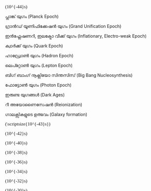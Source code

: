 
<svg viewBox="0 0 500 3300" style="margin-left:auto; margin-right:auto; display:block;">
  
  <line x1="250" y1="50" x2="250" y2="3250" style="stroke:black; stroke-width:3;" /> <!-- The main vertical line -->
  
  <line x1="240" y1="100" x2="260" y2="100" style="stroke:black; stroke-width:2;" />  <!-- Mark 1 with 10^-44 s-->
  <foreignObject x="270" y="85" width="100" height="100">
    <div xmlns="http://www.w3.org/1999/xhtml" style="font-family:Times; font-size:15px">
    \(10^{-44}s\)
    </div>
  </foreignObject>
  
  
  <line x1="200" y1="50" x2="220" y2="50" style="stroke:black; stroke-width:1;" /> <!-- Planck Epoch -->
  <line x1="200" y1="50" x2="200" y2="85" style="stroke:black; stroke-width:1;" />
  <text x="130" y="100" font-size="12px" fill="red">പ്ലാങ്ക് യുഗം </text>
  <text x="130" y="120" font-size="12px" fill="red">(Planck Epoch)</text>
  <line x1="200" y1="125" x2="200" y2="148" style="stroke:black; stroke-width:1;" />
  <line x1="200" y1="148" x2="220" y2="148" style="stroke:black; stroke-width:1;" />
  
  
  <line x1="200" y1="150" x2="220" y2="150" style="stroke:black; stroke-width:1;" /> <!-- Grand unification Epoch -->
  <line x1="200" y1="150" x2="200" y2="285" style="stroke:black; stroke-width:1;" />
  <text x="50" y="300" font-size="10px" fill="red">ഗ്രാന്‍ഡ്‌ യൂണിഫിക്കേഷന്‍ യുഗം</text>
  <text x="50" y="320" font-size="10px" fill="red">(Grand Unification Epoch)</text>
  <line x1="200" y1="325" x2="200" y2="498" style="stroke:black; stroke-width:1;" />
  <line x1="200" y1="498" x2="220" y2="498" style="stroke:black; stroke-width:1;" />
  
  
  <line x1="200" y1="500" x2="220" y2="500" style="stroke:black; stroke-width:1;" /><!--Inflationary, Electro-weak Epoch -->
  <line x1="200" y1="500" x2="200" y2="576" style="stroke:black; stroke-width:1;" />
  <text x="35" y="584" font-size="10px" fill="red">ഇന്‍ഫ്ലേഷണറി, ഇലക്ട്രോ വീക്ക് യുഗം</text>
  <text x="35" y="598" font-size="10px" fill="red">(Inflationary, Electro-weak Epoch)</text>
  <line x1="200" y1="600" x2="200" y2="700" style="stroke:black; stroke-width:1;" />
  <line x1="200" y1="700" x2="220" y2="700" style="stroke:black; stroke-width:1;" />
  
  
  <line x1="200" y1="1700" x2="220" y2="1700" style="stroke:black; stroke-width:1;" /><!--Quark Epoch -->
  <line x1="200" y1="1700" x2="200" y2="1880" style="stroke:black; stroke-width:1;" />
  <text x="130" y="1900" font-size="12px" fill="red">ക്വാര്‍ക്ക് യുഗം </text>
  <text x="130" y="1913" font-size="12px" fill="red">(Quark Epoch)</text>
  <line x1="200" y1="1925" x2="200" y2="1998" style="stroke:black; stroke-width:1;" />
  <line x1="200" y1="1998" x2="220" y2="1998" style="stroke:black; stroke-width:1;" />
  
  
  <line x1="200" y1="2000" x2="220" y2="2000" style="stroke:black; stroke-width:1;" /><!--Hadron Epoch -->
  <line x1="200" y1="2000" x2="200" y2="2145" style="stroke:black; stroke-width:1;" />
  <text x="130" y="2168" font-size="12px" fill="red">ഹാഡ്രോണ്‍ യുഗം </text>
  <text x="130" y="2184" font-size="12px" fill="red">(Hadron Epoch)</text>
   <line x1="200" y1="2190" x2="200" y2="2298" style="stroke:black; stroke-width:1;" />
   <line x1="200" y1="2298" x2="220" y2="2298" style="stroke:black; stroke-width:1;" />
   
   
   <line x1="200" y1="2300" x2="220" y2="2300" style="stroke:black; stroke-width:1;" /><!--Lepton Epoch -->
   <line x1="200" y1="2300" x2="200" y2="2315" style="stroke:black; stroke-width:1;" />
   <text x="130" y="2326" font-size="12px" fill="red">ലെപ്റ്റോണ്‍ യുഗം </text>
   <text x="130" y="2340" font-size="12px" fill="red">(Lepton Epoch)</text>
   <line x1="200" y1="2345" x2="200" y2="2348" style="stroke:black; stroke-width:1;" />
   <line x1="200" y1="2348" x2="220" y2="2348" style="stroke:black; stroke-width:1;"/>
   
   <line x1="200" y1="2350" x2="220" y2="2350" style="stroke:black; stroke-width:1;" /><!--Big Bang Nucleosynthesis -->
   <line x1="200" y1="2350" x2="200" y2="2388" style="stroke:black; stroke-width:1;" />
   <text x="50" y="2400" font-size="10px" fill="red">ബിഗ്‌ ബാംഗ്‌ നൂക്ലിയോ സിന്തസിസ് </text>
   <text x="50" y="2412" font-size="10px" fill="red">(Big Bang Nucleosynthesis)</text>
   <line x1="200" y1="2417" x2="200" y2="2448" style="stroke:black; stroke-width:1;" />
   <line x1="200" y1="2448" x2="220" y2="2448" style="stroke:black; stroke-width:1;"/>
   
   
   <line x1="200" y1="2450" x2="220" y2="2450" style="stroke:black; stroke-width:1;" /><!-- Photon Epoch -->
   <line x1="200" y1="2450" x2="200" y2="2688" style="stroke:black; stroke-width:1;" />
   <text x="130" y="2700" font-size="10px" fill="red">ഫോട്ടോണ്‍ യുഗം </text>
   <text x="130" y="2712" font-size="10px" fill="red">(Photon Epoch)</text>
   <line x1="200" y1="2717" x2="200" y2="2950" style="stroke:black; stroke-width:1;" />
   <line x1="200" y1="2948" x2="220" y2="2948" style="stroke:black; stroke-width:1;"/>
   
   
   <line x1="200" y1="2950" x2="220" y2="2950" style="stroke:black; stroke-width:1;" /><!-- Dark Ages -->
   <line x1="200" y1="2950" x2="200" y2="2988" style="stroke:black; stroke-width:1;" />
   <text x="130" y="3000" font-size="10px" fill="red">ഇരുണ്ട യുഗങ്ങള്‍ </text>
   <text x="130" y="3012" font-size="10px" fill="red">(Dark Ages)</text>
   <line x1="200" y1="3022" x2="200" y2="3048" style="stroke:black; stroke-width:1;" />
   <line x1="200" y1="3048" x2="220" y2="3048" style="stroke:black; stroke-width:1;"/>
   
   
   <line x1="200" y1="3050" x2="220" y2="3050" style="stroke:black; stroke-width:1;" /><!-- Reionization -->
   <line x1="200" y1="3050" x2="200" y2="3058" style="stroke:black; stroke-width:1;" />
   <text x="80" y="3068" font-size="10px" fill="red">റീ അയോണൈസേഷന്‍ </text>
   <text x="80" y="3080" font-size="10px" fill="red">(Reionization)</text>
   <line x1="200" y1="3093" x2="200" y2="3098" style="stroke:black; stroke-width:1;" />
   <line x1="200" y1="3098" x2="220" y2="3098" style="stroke:black; stroke-width:1;"/>
  
  
   <line x1="200" y1="3100" x2="220" y2="3100" style="stroke:black; stroke-width:1;" /><!-- Galaxy formation -->
   <line x1="200" y1="3100" x2="200" y2="3120" style="stroke:black; stroke-width:1;" />
   <text x="90" y="3125" font-size="10px" fill="red">ഗാലക്സികളുടെ ഉത്ഭവം  </text>
   <text x="90" y="3137" font-size="10px" fill="red">(Galaxy formation)</text>
   <line x1="200" y1="3146" x2="200" y2="3150" style="stroke:black; stroke-width:1;" />
   <line x1="200" y1="3150" x2="220" y2="3150" style="stroke:black; stroke-width:1;"/>
  
  
  <line x1="240" y1="150" x2="260" y2="150" style="stroke:black; stroke-width:1;" />  <!-- Mark 1.5 with 10^-43 s-->
  <foreignObject x="270" y="135" width="100" height="100">
    <div xmlns="http://www.w3.org/1999/xhtml" style="font-family:Times; font-size:15px">
    \(\scriptsize{10^{-43}s}\)
    </div>
  </foreignObject>
  
  
  <line x1="240" y1="200" x2="260" y2="200" style="stroke:black; stroke-width:2;" />  <!-- Mark 2 with 10^-42 s-->
  <foreignObject x="270" y="185" width="100" height="100">
    <div xmlns="http://www.w3.org/1999/xhtml" style="font-family:Times; font-size:15px">
    \(10^{-42}s\)
    </div>
  </foreignObject>
  
  
   <line x1="240" y1="300" x2="260" y2="300" style="stroke:black; stroke-width:2;" />  <!-- Mark 3 with 10^-40 s-->
   <foreignObject x="270" y="285" width="100" height="100">
    <div xmlns="http://www.w3.org/1999/xhtml" style="font-family:Times; font-size:15px">
    \(10^{-40}s\)
    </div>
  </foreignObject>
  
  
  
  <line x1="240" y1="400" x2="260" y2="400" style="stroke:black; stroke-width:2;" />  <!-- Mark 4 with 10^-38 s-->
   <foreignObject x="270" y="385" width="100" height="100">
    <div xmlns="http://www.w3.org/1999/xhtml" style="font-family:Times; font-size:15px">
    \(10^{-38}s\)
    </div>
  </foreignObject>
  
  
  
  <line x1="240" y1="500" x2="260" y2="500" style="stroke:black; stroke-width:2;" />  <!-- Mark 5 with 10^-36 s-->
   <foreignObject x="270" y="485" width="100" height="100">
    <div xmlns="http://www.w3.org/1999/xhtml" style="font-family:Times; font-size:15px">
    \(10^{-36}s\)
    </div>
  </foreignObject>
  
  
  
  <line x1="240" y1="600" x2="260" y2="600" style="stroke:black; stroke-width:2;" />  <!-- Mark 6 with 10^-34 s-->
   <foreignObject x="270" y="585" width="100" height="100">
    <div xmlns="http://www.w3.org/1999/xhtml" style="font-family:Times; font-size:15px">
    \(10^{-34}s\)
    </div>
  </foreignObject>
  
    
  <line x1="240" y1="700" x2="260" y2="700" style="stroke:black; stroke-width:2;" />  <!-- Mark 7 with 10^-32 s-->
   <foreignObject x="270" y="685" width="100" height="100">
    <div xmlns="http://www.w3.org/1999/xhtml" style="font-family:Times; font-size:15px">
    \(10^{-32}s\)
    </div>
  </foreignObject>
  
  
  <line x1="240" y1="800" x2="260" y2="800" style="stroke:black; stroke-width:2;" />  <!-- Mark 8 with 10^-30 s-->
   <foreignObject x="270" y="785" width="100" height="100">
    <div xmlns="http://www.w3.org/1999/xhtml" style="font-family:Times; font-size:15px">
    \(10^{-30}s\)
    </div>
  </foreignObject>
  
  
   <line x1="240" y1="900" x2="260" y2="900" style="stroke:black; stroke-width:2;" />  <!-- Mark 9 with 10^-28 s-->
   <foreignObject x="270" y="885" width="100" height="100">
    <div xmlns="http://www.w3.org/1999/xhtml" style="font-family:Times; font-size:15px">
    \(10^{-28}s\)
    </div>
  </foreignObject>
  
  
  <line x1="240" y1="1000" x2="260" y2="1000" style="stroke:black; stroke-width:2;" />  <!-- Mark 10 with 10^-26 s-->
   <foreignObject x="270" y="985" width="100" height="100">
    <div xmlns="http://www.w3.org/1999/xhtml" style="font-family:Times; font-size:15px">
    \(10^{-26}s\)
    </div>
  </foreignObject>
  
  
  <line x1="240" y1="1100" x2="260" y2="1100" style="stroke:black; stroke-width:2;" />  <!-- Mark 11 with 10^-24 s-->
   <foreignObject x="270" y="1085" width="100" height="100">
    <div xmlns="http://www.w3.org/1999/xhtml" style="font-family:Times; font-size:15px">
    \(10^{-24}s\)
    </div>
  </foreignObject>
  
  
  <line x1="240" y1="1200" x2="260" y2="1200" style="stroke:black; stroke-width:2;" />  <!-- Mark 12 with 10^-22 s-->
  <foreignObject x="270" y="1185" width="100" height="100">
    <div xmlns="http://www.w3.org/1999/xhtml" style="font-family:Times; font-size:15px">
    \(10^{-22}s\)
    </div>
  </foreignObject>
  
  
  <line x1="240" y1="1300" x2="260" y2="1300" style="stroke:black; stroke-width:2;" />  <!-- Mark 13 with 10^-20 s-->
  <foreignObject x="270" y="1285" width="100" height="100">
    <div xmlns="http://www.w3.org/1999/xhtml" style="font-family:Times; font-size:15px">
    \(10^{-20}s\)
    </div>
  </foreignObject>
  
 
  <line x1="240" y1="1400" x2="260" y2="1400" style="stroke:black; stroke-width:2;" />  <!-- Mark 14 with 10^-18 s-->
  <foreignObject x="270" y="1385" width="100" height="100">
    <div xmlns="http://www.w3.org/1999/xhtml" style="font-family:Times; font-size:15px">
    \(10^{-18}s\)
    </div>
  </foreignObject>
  
  
  <line x1="240" y1="1500" x2="260" y2="1500" style="stroke:black; stroke-width:2;" />  <!-- Mark 15 with 10^-16 s-->
  <foreignObject x="270" y="1485" width="100" height="100">
    <div xmlns="http://www.w3.org/1999/xhtml" style="font-family:Times; font-size:15px">
    \(10^{-16}s\)
    </div>
  </foreignObject>
  
  
  <line x1="240" y1="1600" x2="260" y2="1600" style="stroke:black; stroke-width:2;" />  <!-- Mark 16 with 10^-14 s-->
  <foreignObject x="270" y="1585" width="100" height="100">
    <div xmlns="http://www.w3.org/1999/xhtml" style="font-family:Times; font-size:15px">
    \(10^{-14}s\)
    </div>
  </foreignObject>
  
  
  <line x1="240" y1="1700" x2="260" y2="1700" style="stroke:black; stroke-width:2;" />  <!-- Mark 17 with 10^-12 s-->
  <foreignObject x="270" y="1685" width="100" height="100">
    <div xmlns="http://www.w3.org/1999/xhtml" style="font-family:Times; font-size:15px">
    \(10^{-12}s\)
    </div>
  </foreignObject>
  
  
  <line x1="240" y1="1800" x2="260" y2="1800" style="stroke:black; stroke-width:2;" />  <!-- Mark 18 with 10^-10 s-->
  <foreignObject x="270" y="1785" width="100" height="100">
    <div xmlns="http://www.w3.org/1999/xhtml" style="font-family:Times; font-size:15px">
    \(10^{-10}s\)
    </div>
  </foreignObject>
  

  <line x1="240" y1="1900" x2="260" y2="1900" style="stroke:black; stroke-width:2;" />  <!-- Mark 19 with 10^-8 s-->
  <foreignObject x="270" y="1885" width="100" height="100">
    <div xmlns="http://www.w3.org/1999/xhtml" style="font-family:Times; font-size:15px">
    \(10^{-8}s\)
    </div>
  </foreignObject>
  
  
  <line x1="240" y1="2000" x2="260" y2="2000" style="stroke:black; stroke-width:2;" />  <!-- Mark 20 with 10^-6 s-->
  <foreignObject x="270" y="1985" width="100" height="100">
    <div xmlns="http://www.w3.org/1999/xhtml" style="font-family:Times; font-size:15px">
    \(10^{-6}s\)
    </div>
  </foreignObject>
  
  
   <line x1="240" y1="2100" x2="260" y2="2100" style="stroke:black; stroke-width:2;" />  <!-- Mark 21 with 10^-4 s-->
  <foreignObject x="270" y="2085" width="100" height="100">
    <div xmlns="http://www.w3.org/1999/xhtml" style="font-family:Times; font-size:15px">
    \(10^{-4}s\)
    </div>
  </foreignObject>
  
  
  <line x1="240" y1="2200" x2="260" y2="2200" style="stroke:black; stroke-width:2;" />  <!-- Mark 22 with 10^-2 s-->
  <foreignObject x="270" y="2185" width="100" height="100">
    <div xmlns="http://www.w3.org/1999/xhtml" style="font-family:Times; font-size:15px">
    \(10^{-2}s\)
    </div>
  </foreignObject>
  
  
  <line x1="240" y1="2300" x2="260" y2="2300" style="stroke:black; stroke-width:2;" />  <!-- Mark 23 with 10^-0 s-->
  <foreignObject x="270" y="2285" width="200" height="100">
    <div xmlns="http://www.w3.org/1999/xhtml" style="font-family:Times; font-size:15px">
    \(10^{-0}s\) (1 second)
    </div>
  </foreignObject>
  
  
  
  <circle cx="250" cy="2300" r="5" fill="red" /> 
  <line x1="250" y1="2300" x2="280" y2="2320" style="stroke:black; stroke-width:2;" /> 
  <text x="285" y="2320" font-size="10px" fill="red">ന്യൂട്രിനോ ഡീ കപ്ലിംഗ്</text>
  <text x="285" y="2332" font-size="10px" fill="red">(Neutrino Decoupling)</text>
  
  
  <line x1="240" y1="2350" x2="260" y2="2350" style="stroke:black; stroke-width:1;" />  <!-- Mark 23.5 with 10^1 s-->
  <foreignObject x="270" y="2330" width="100" height="100">
    <div xmlns="http://www.w3.org/1999/xhtml" style="font-family:Times; font-size:15px">
    \(\scriptsize{10^{1}s} (10 seconds)\)
    </div>
  </foreignObject>

  
  <line x1="240" y1="2400" x2="260" y2="2400" style="stroke:black; stroke-width:2;" />  <!-- Mark 24 with 10^2 s-->
  <foreignObject x="270" y="2385" width="100" height="100">
    <div xmlns="http://www.w3.org/1999/xhtml" style="font-family:Times; font-size:15px">
    \(10^{2}s\)
    </div>
  </foreignObject>
  
  
  <line x1="240" y1="2450" x2="260" y2="2450" style="stroke:black; stroke-width:1;" />  <!-- Mark 24.5 with 10^3 s-->
  <foreignObject x="270" y="2430" width="100" height="100">
    <div xmlns="http://www.w3.org/1999/xhtml" style="font-family:Times; font-size:15px">
    \(\scriptsize{10^2}\)
    </div>
  </foreignObject>
  
  
  <line x1="240" y1="2500" x2="260" y2="2500" style="stroke:black; stroke-width:2;" />  <!-- Mark 25 with 10^4 s-->
  <foreignObject x="270" y="2485" width="100" height="100">
    <div xmlns="http://www.w3.org/1999/xhtml" style="font-family:Times; font-size:15px">
    \(10^{4}s\)
    </div>
  </foreignObject>
  
  
  <line x1="240" y1="2600" x2="260" y2="2600" style="stroke:black; stroke-width:2;" />  <!-- Mark 26 with 10^6 s-->
  <foreignObject x="270" y="2585" width="100" height="100">
    <div xmlns="http://www.w3.org/1999/xhtml" style="font-family:Times; font-size:15px">
    \(10^{6}s\)
    </div>
  </foreignObject>
  
  
  <line x1="240" y1="2700" x2="260" y2="2700" style="stroke:black; stroke-width:2;" />  <!-- Mark 27 with 10^8 s-->
  <foreignObject x="270" y="2685" width="100" height="100">
    <div xmlns="http://www.w3.org/1999/xhtml" style="font-family:Times; font-size:15px">
    \(10^{8}s\)
    </div>
  </foreignObject>
  
  
  <line x1="240" y1="2800" x2="260" y2="2800" style="stroke:black; stroke-width:2;" />  <!-- Mark 28 with 10^10 s-->
  <foreignObject x="270" y="2785" width="100" height="100">
    <div xmlns="http://www.w3.org/1999/xhtml" style="font-family:Times; font-size:15px">
    \(10^{10}s\)
    </div>
  </foreignObject>
  
  
  <line x1="240" y1="2900" x2="260" y2="2900" style="stroke:black; stroke-width:2;" />  <!-- Mark 29 with 10^12 s-->
  <foreignObject x="270" y="2885" width="100" height="100">
    <div xmlns="http://www.w3.org/1999/xhtml" style="font-family:Times; font-size:15px">
    \(10^{12}s\)
    </div>
  </foreignObject>
  
  <line x1="240" y1="2950" x2="260" y2="2950" style="stroke:black; stroke-width:1;" />  <!-- Mark 29.5 with 1.2 x 10^13 s-->
  <foreignObject x="270" y="2930" width="100" height="100">
    <div xmlns="http://www.w3.org/1999/xhtml" style="font-family:Times; font-size:15px">
    \(\scriptsize{1.2 * 10^{13}} (380,000 years)\)
    </div>
  </foreignObject>
  
  <circle cx="250" cy="2950" r="5" fill="red" /> 
  <line x1="250" y1="2950" x2="280" y2="2967" style="stroke:black; stroke-width:2;" /> 
  <text x="285" y="2970" font-size="10px" fill="red">റീ കോംബിനേഷന്‍ </text>
  <text x="285" y="2982" font-size="10px" fill="red">(Recombination)</text>
  
  
  <line x1="240" y1="3000" x2="260" y2="3000" style="stroke:black; stroke-width:2;" />  <!-- Mark 30 with 10^14 s-->
  <foreignObject x="270" y="2985" width="100" height="100">
    <div xmlns="http://www.w3.org/1999/xhtml" style="font-family:Times; font-size:15px">
    \(10^{14}s\)
    </div>
  </foreignObject>
  
  <line x1="240" y1="3050" x2="260" y2="3050" style="stroke:black; stroke-width:1;" />  <!-- Mark 30.5 with 10^15 s-->
  <foreignObject x="270" y="3030" width="100" height="100">
    <div xmlns="http://www.w3.org/1999/xhtml" style="font-family:Times; font-size:15px">
    \(\scriptsize{10^{15}}\)
    </div>
  </foreignObject>
  
  
  <line x1="240" y1="3100" x2="260" y2="3100" style="stroke:black; stroke-width:2;" />  <!-- Mark 31 with 10^16 s-->
  <foreignObject x="270" y="3085" width="100" height="100">
    <div xmlns="http://www.w3.org/1999/xhtml" style="font-family:Times; font-size:15px">
    \(10^{16}s\)
    </div>
  </foreignObject>
  
  <line x1="240" y1="3150" x2="260" y2="3150" style="stroke:black; stroke-width:1;" />  <!-- Mark 31.5 with 10^17 s-->
  <foreignObject x="270" y="3135" width="100" height="100">
    <div xmlns="http://www.w3.org/1999/xhtml" style="font-family:Times; font-size:15px">
    \(\scriptsize{10^{17}s}\)
    </div>
  </foreignObject>
  <line x1="315" y1="3150" x2="380" y2="3150" style="stroke:black; stroke-width:2;" /> <text x="385" y="3155" fill="red">ഇന്ന്(TODAY)</text>
  
  
</svg>
